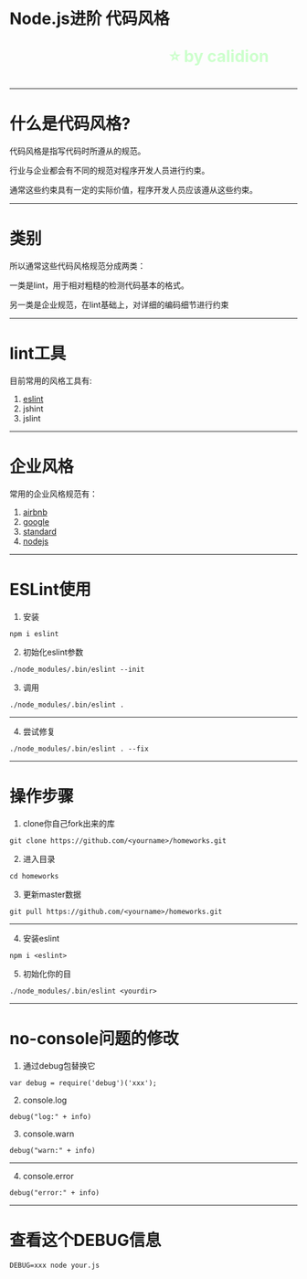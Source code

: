 <!--
$theme: gaia
template: gaia
-->


Node.js进阶
代码风格<p style="text-align:right;font-size:28px;margin-right:50px;color:#cFc;">:star: by calidion</p>
===
---
什么是代码风格?
===

代码风格是指写代码时所遵从的规范。

行业与企业都会有不同的规范对程序开发人员进行约束。

通常这些约束具有一定的实际价值，程序开发人员应该遵从这些约束。

---
类别
===
所以通常这些代码风格规范分成两类：

一类是lint，用于相对粗糙的检测代码基本的格式。

另一类是企业规范，在lint基础上，对详细的编码细节进行约束


---
lint工具
===

目前常用的风格工具有:

1. [eslint](https://eslint.org/)
2. jshint
3. jslint

---
企业风格
===

常用的企业风格规范有：

1. [airbnb](https://github.com/airbnb/javascript)
2. [google](https://google.github.io/styleguide/jsguide.html)
3. [standard](https://standardjs.com/)
4. [nodejs](https://github.com/felixge/node-style-guide)

---
ESLint使用
===
1. 安装
```
npm i eslint
```
2. 初始化eslint参数

```
./node_modules/.bin/eslint --init
```

3. 调用
```
./node_modules/.bin/eslint .
```
---

4. 尝试修复
```
./node_modules/.bin/eslint . --fix
```
---
操作步骤
===
1. clone你自己fork出来的库
```
git clone https://github.com/<yourname>/homeworks.git
```

2. 进入目录
```
cd homeworks
```

3. 更新master数据
```
git pull https://github.com/<yourname>/homeworks.git
```
---
4. 安装eslint
```
npm i <eslint>
```
5. 初始化你的目
```
./node_modules/.bin/eslint <yourdir>
```
---
no-console问题的修改
===
1. 通过debug包替换它
```
var debug = require('debug')('xxx');
```
2. console.log
```
debug("log:" + info)
```
3. console.warn
```
debug("warn:" + info)
```

---
4. console.error
```
debug("error:" + info)
```

---
查看这个DEBUG信息
===
```
DEBUG=xxx node your.js
```



